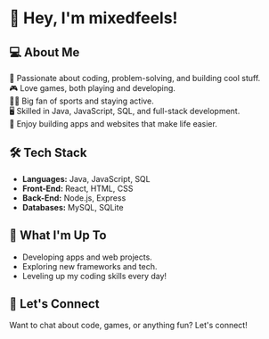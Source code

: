 # 👋 Hey, I'm mixedfeels!

## 💻 About Me  
🚀 Passionate about coding, problem-solving, and building cool stuff.  
🎮 Love games, both playing and developing.  
🏋️‍♂️ Big fan of sports and staying active.  
🖥️ Skilled in Java, JavaScript, SQL, and full-stack development.  
📱 Enjoy building apps and websites that make life easier.  

## 🛠️ Tech Stack  
- **Languages:** Java, JavaScript, SQL  
- **Front-End:** React, HTML, CSS  
- **Back-End:** Node.js, Express  
- **Databases:** MySQL, SQLite  

## 📌 What I'm Up To  
- Developing apps and web projects.  
- Exploring new frameworks and tech.  
- Leveling up my coding skills every day!  

## 🚀 Let's Connect  
Want to chat about code, games, or anything fun? Let's connect!  
